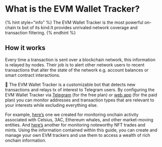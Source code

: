 # What is the EVM Wallet Tracker?

{% hint style="info" %}
The EVM Wallet Tracker is the most powerful on-chain tx bot of its kind.It provides unrivaled network coverage and transaction filtering.
{% endhint %}

## How it works

Every time a transaction is sent over a blockchain network, this information is relayed by nodes. Their job is to alert other network users to recent transactions that alter the state of the network e.g. account balances or smart contract interactions.

🧠 The EVM Wallet Tracker is a customizable bot that detects new transactions and relays tx of interest to Telegram users. By configuring the EVM Wallet Tracker via [Telegram](https://t.me/UniWhales\_wallet\_tracker\_bot) (for the free plan) or [web app](https://app.uniwhales.io/wallet-alerts) (for the paid plan) you can monitor addresses and transaction types that are relevant to your interests while excluding everything else.

For example, [here’s](https://t.me/CelsiusEVMTracker) one we created for monitoring onchain activity associated with Celsius, 3AC, Ethereum whales, and other market-moving entities. And [here’s](https://t.me/NFTideasEVMTracker) another for monitoring noteworthy NFT trades and mints. Using the information contained within this guide, you can create and manage your own EVM trackers and use them to access a wealth of rich onchain information.

